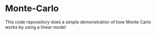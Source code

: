 # Monte-Carlo
This code repoository does a simple demonstration of how Monte Carlo works by using a linear model 
